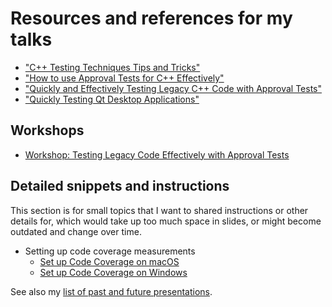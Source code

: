 <a id="top"></a>

# Resources and references for my talks

* ["C++ Testing Techniques Tips and Tricks"](Cpp_Testing_Techniques_Tips_and_Tricks.md#top)
* ["How to use Approval Tests for C++ Effectively"](How_to_use_Approval_Tests_for_C++_Effectively.md#top)
* ["Quickly and Effectively Testing Legacy C++ Code with Approval Tests"](Quickly_and_Effectively_Testing_Legacy_C++_Code_with_Approval_Tests.md#top)
* ["Quickly Testing Qt Desktop Applications"](Quickly_Testing_Qt_Desktop_Applications.md#top)

## Workshops

* [Workshop: Testing Legacy Code Effectively with Approval Tests](Workshop_Testing_Legacy_Code_Effectively_with_Approval_Tests.md#top)

## Detailed snippets and instructions

This section is for small topics that I want to shared instructions or other details for, which would take up too much space in slides, or might become outdated and change over time.

* Setting up code coverage measurements
    * [Set up Code Coverage on macOS](HowTos/Set_up_Code_Coverage_on_macOS.md)
    * [Set up Code Coverage on Windows](HowTos/Set_up_Code_Coverage_on_Windows.md)

See also my [list of past and future presentations](https://claremacrae.co.uk/conferences/presentations.html).
